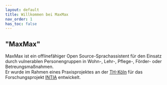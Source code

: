 ```yaml
---
layout: default
title: Willkommen bei MaxMax 
nav_order: 1
has_toc: false
---
```



## "MaxMax"
MaxMax ist ein offlinefähiger Open Source-Sprachassistent für den Einsatz durch vulnerablen Personengruppen in Wohn-, Lehr-, Pflege-, Förder- oder Betreungsmaßnahmen. <br />
Er wurde im Rahmen eines Praxisprojektes an der [TH-Köln](https://www.th-koeln.de/) für das Forschungsprojekt [INTIA](https://dites.web.th-koeln.de/forschung/projekte/intia/) entwickelt.



